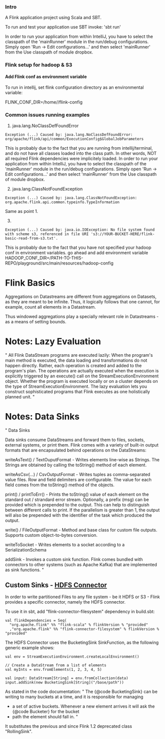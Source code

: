 ### Intro

A Flink application project using Scala and SBT.

To run and test your application use SBT invoke: 'sbt run'

In order to run your application from within IntelliJ, you have to select the classpath of the 'mainRunner' module in the run/debug configurations. Simply open 'Run -> Edit configurations...' and then select 'mainRunner' from the Use classpath of module dropbox.


### Flink setup for hadoop & S3 



#### Add Flink conf as environment variable

To run in intellij, set flink configuration directory as an environmental variable:

FLINK_CONF_DIR=/home/<user>/flink-config


### Common issues running examples
 
1) java.lang.NoClassDefFoundError

```
Exception (...) Caused by: java.lang.NoClassDefFoundError: org/apache/flink/api/common/ExecutionConfig$GlobalJobParameters
```

This is probably due to the fact that you are running from intellij/terminal, and do not have all classes loaded into the class path. In other words, NOT all required Flink dependencies were implicitely loaded.
In order to run your application from within IntelliJ, you have to select the classpath of the 'mainRunner' module in the run/debug configurations. Simply open 'Run -> Edit configurations...' and then select 'mainRunner' from the Use classpath of module dropbox.

2) java.lang.ClassNotFoundException
```
Exception (...) Caused by: java.lang.ClassNotFoundException: org.apache.flink.api.common.typeinfo.TypeInformation
```
Same as point 1.

3) 
```
Exception (...) Caused by: java.io.IOException: No file system found with scheme s3, referenced in file URI 's3://YOUR-BUCKET-HERE/flink-basic-read-from-s3.txt'.
```
This is probably due to the fact that you have not specified your hadoop conf in environment variables. go ahead and add environment variable 
HADOOP_CONF_DIR=/PATH-TO-THIS-REPO/playground/src/main/resources/hadoop-config





# Flink Basics

Aggregations on Datastreams are different from aggregations on Datasets, as they are meant to be infinite. 
Thus, it logically follows that one cannot, for example, count all elements in a Datastream.

Thus windowed aggregations play a specially relevant role in Datastreams - as a means of setting bounds.



# Notes: Lazy Evaluation
"
All Flink DataStream programs are executed lazily: When the program's main method is executed, the data loading and transformations do not happen directly. Rather, each operation is created and added to the program's plan. The operations are actually executed when the execution is explicitly triggered by an execute() call on the StreamExecutionEnvironment object. Whether the program is executed locally or on a cluster depends on the type of StreamExecutionEnvironment.
The lazy evaluation lets you construct sophisticated programs that Flink executes as one holistically planned unit.
"

# Notes: Data Sinks

"
Data Sinks


Data sinks consume DataStreams and forward them to files, sockets, external systems, or print them. Flink comes with a variety of built-in output formats that are encapsulated behind operations on the DataStreams:

writeAsText() / TextOuputFormat - Writes elements line-wise as Strings. The Strings are obtained by calling the toString() method of each element.

writeAsCsv(...) / CsvOutputFormat - Writes tuples as comma-separated value files. Row and field delimiters are configurable. The value for each field comes from the toString() method of the objects.

print() / printToErr() - Prints the toString() value of each element on the standard out / strandard error stream. Optionally, a prefix (msg) can be provided which is prepended to the output. This can help to distinguish between different calls to print. If the parallelism is greater than 1, the output will also be prepended with the identifier of the task which produced the output.

write() / FileOutputFormat - Method and base class for custom file outputs. Supports custom object-to-bytes conversion.

writeToSocket - Writes elements to a socket according to a SerializationSchema

addSink - Invokes a custom sink function. Flink comes bundled with connectors to other systems (such as Apache Kafka) that are implemented as sink functions.
"



## Custom Sinks - [HDFS Connector](https://ci.apache.org/projects/flink/flink-docs-release-1.3/dev/connectors/filesystem_sink.html)

In order to write partitioned Files to any file system - be it HDFS or S3 - Flink provides a specific connector, namely the HDFS connector.

To use it in sbt, add "flink-connector-filesystem" dependency in build.sbt:
```
val flinkDependencies = Seq(
  "org.apache.flink" %% "flink-scala" % flinkVersion % "provided"
  ,"org.apache.flink" %% "flink-connector-filesystem" % flinkVersion % "provided"
```

The HDFS Connector uses the BucketingSink SinkFunction, as the following generic example shows:
```{scala}
val env = StreamExecutionEnvironment.createLocalEnvironment()

// Create a DataStream from a list of elements
val myInts = env.fromElements(1, 2, 3, 4, 5)

val input: DataStream[String] = env.fromCollection(data)
input.addSink(new BucketingSink[String]("/base/path"))
```

As stated in the code documentation: 
"
The {@code BucketingSink} can be writing to many buckets at a time, and it is responsible for managing
 * a set of active buckets. Whenever a new element arrives it will ask the {@code Bucketer} for the bucket
 * path the element should fall in.
"

It substitutes the previous and since Flink 1.2 deprecated class "RollingSink".